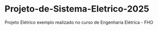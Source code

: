 # Projeto-de-Sistema-Eletrico-2025
Projeto Elétrico exemplo realizado no curso de Engenharia Elétrica - FHO
